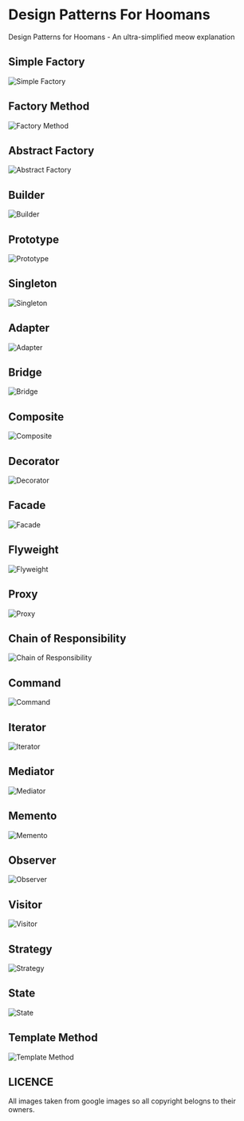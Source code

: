 # Design Patterns For Hoomans
Design Patterns for Hoomans - An ultra-simplified meow explanation

Simple Factory
--------------

![Simple Factory](https://s-media-cache-ak0.pinimg.com/736x/bc/0d/ed/bc0ded93094c5124f364f07852570655.jpg)

Factory Method
--------------

![Factory Method](https://s-media-cache-ak0.pinimg.com/originals/17/b2/7c/17b27cad32a0713048381872dc5bb91d.jpg)

Abstract Factory
----------------

![Abstract Factory](http://zfotos.smugmug.com/photos/216433888_tnEb7-M.jpg)

Builder
---------------

![Builder](http://orig12.deviantart.net/d793/f/2011/350/a/9/bob_cat_the_builder_by_captainscratch-d4jb2cd.jpg)

Prototype
------------

![Prototype](http://www.theonlinecentral.com/wp-content/uploads/2015/08/momma-cats-with-her-cute-mini-me-13.jpg)

Singleton
------------

![Singleton](http://i1.trekearth.com/photos/67146/alonecat.jpg)

Adapter
------------

![Adapter](http://vir4l.com/wp-content/uploads/2011/05/cat_group_pic.jpg)

Bridge
------------

![Bridge](http://www.cats.org.uk/uploads/branches/211/5507692-cat-m.jpg)

Composite
------------

![Composite]()

Decorator
------------

![Decorator](http://lisacall.com/images/2008/12/cat1.jpg)

Facade
------------

![Facade]()

Flyweight
------------

![Flyweight](https://media.giphy.com/media/cPZLux4Wb50tO/giphy.gif)

Proxy
------------

![Proxy]()

Chain of Responsibility
------------

![Chain of Responsibility]()

Command
------------

![Command]()

Iterator
------------

![Iterator]()

Mediator
------------

![Mediator]()

Memento
------------

![Memento]()

Observer
------------

![Observer]()

Visitor
------------

![Visitor]()

Strategy
------------

![Strategy]()

State
------------

![State]()

Template Method
------------

![Template Method]()



LICENCE
-------------

All images taken from google images so all copyright belogns to their owners.
